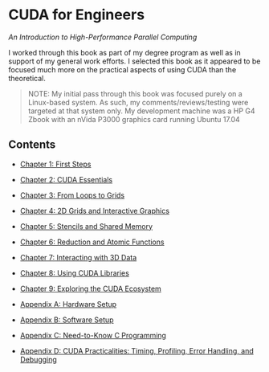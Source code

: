 # CUDA for Engineers
_An Introduction to High-Performance Parallel Computing_

I worked through this book as part of my degree program as well as in support of my general work efforts. I selected this book as it appeared to be focused much more on the practical aspects of using CUDA than the theoretical.

> NOTE: My initial pass through this book was focused purely on a Linux-based system. As such, my comments/reviews/testing were targeted at that system only. My development machine was a HP G4 Zbook with an nVida P3000 graphics card running Ubuntu 17.04

## Contents
- [Chapter 1: First Steps](Chapter_01/readme.md)
- [Chapter 2: CUDA Essentials](Chapter_02/readme.md)
- [Chapter 3: From Loops to Grids](Chapter_03/readme.md)
- [Chapter 4: 2D Grids and Interactive Graphics](Chapter_04/readme.md)
- [Chapter 5: Stencils and Shared Memory](Chapter_05/readme.md)
- [Chapter 6: Reduction and Atomic Functions](Chapter_06/readme.md)
- [Chapter 7: Interacting with 3D Data](Chapter_07/readme.md)
- [Chapter 8: Using CUDA Libraries](Chapter_08/readme.md)
- [Chapter 9: Exploring the CUDA Ecosystem](Chapter_09/readme.md)

- [Appendix A: Hardware Setup](Appendix_A/readme.md)
- [Appendix B: Software Setup](Appendix_B/readme.md)
- [Appendix C: Need-to-Know C Programming](Appendix_C/readme.md)
- [Appendix D: CUDA Practicalities: Timing, Profiling, Error Handling, and Debugging](Appendix_D/readme.md)
